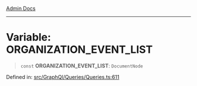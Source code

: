 [Admin Docs](/)

***

# Variable: ORGANIZATION\_EVENT\_LIST

> `const` **ORGANIZATION\_EVENT\_LIST**: `DocumentNode`

Defined in: [src/GraphQl/Queries/Queries.ts:611](https://github.com/Aad1tya27/talawa-admin/blob/dd4a08e622d0fa38bcf9758a530e8cdf917dbac8/src/GraphQl/Queries/Queries.ts#L611)
